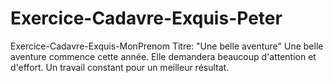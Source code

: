 # Exercice-Cadavre-Exquis-Peter
Exercice-Cadavre-Exquis-MonPrenom
Titre: "Une belle aventure"
Une belle aventure commence cette année.
Elle demandera beaucoup d'attention et d'effort.
Un travail constant pour un meilleur résultat.
